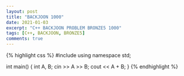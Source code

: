 ```yaml
---
layout: post
title: "BACKJOON 1000"
date: 2021-01-03
excerpt: "C++ BACKJOON PROBLEM BRONZE5 1000"
tags: [C++, BACKJOON, BRONZE5]
comments: true
---
```


{% highlight css %} 
#include <iostream>
using namespace std;

int main()
{
	int A, B;
	cin >> A >> B;
	cout << A + B;
} 
{% endhighlight %}
